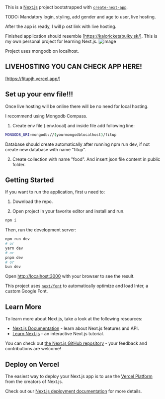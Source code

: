 This is a [Next.js](https://nextjs.org/) project bootstrapped with [`create-next-app`](https://github.com/vercel/next.js/tree/canary/packages/create-next-app).

TODO: Mandatory login, styling, add gender and age to user, live hosting.

After the app is ready, I will p
ost link with live hosting.

Finished application should resemble [https://kaloricketabulky.sk/]. This is my own personal project for learning Next.js.
![image](https://github.com/user-attachments/assets/27e8125a-ee63-4702-af93-5e6259fbf29b)


Project uses mongodb on localhost.

## LIVEHOSTING YOU CAN CHECK APP HERE!
[https://fitupjh.vercel.app/]

## Set up your env file!!!

Once live hosting will be online there will be no need for local hosting.

I recommend using Mongodb Compass.

1. Create env file (.env.local) and inside file add following line:

```bash
MONGODB_URI=mongodb://(yourmongodblocalhost)/fitup
```

Database should create automatically after running npm run dev, if not create new database with name "fitup".

2. Create collection with name "food". And insert json file content in public folder.

## Getting Started

If you want to run the application, first u need to:

1. Download the repo.

2. Open project in your favorite editor and install and run.

```bash
npm i
```

Then, run the development server:

```bash
npm run dev
# or
yarn dev
# or
pnpm dev
# or
bun dev
```

Open [http://localhost:3000](http://localhost:3000) with your browser to see the result.

This project uses [`next/font`](https://nextjs.org/docs/basic-features/font-optimization) to automatically optimize and load Inter, a custom Google Font.

## Learn More

To learn more about Next.js, take a look at the following resources:

- [Next.js Documentation](https://nextjs.org/docs) - learn about Next.js features and API.
- [Learn Next.js](https://nextjs.org/learn) - an interactive Next.js tutorial.

You can check out [the Next.js GitHub repository](https://github.com/vercel/next.js/) - your feedback and contributions are welcome!

## Deploy on Vercel

The easiest way to deploy your Next.js app is to use the [Vercel Platform](https://vercel.com/new?utm_medium=default-template&filter=next.js&utm_source=create-next-app&utm_campaign=create-next-app-readme) from the creators of Next.js.

Check out our [Next.js deployment documentation](https://nextjs.org/docs/deployment) for more details.
